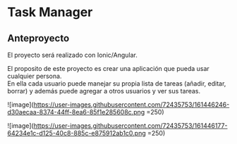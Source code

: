 # Task Manager

## Anteproyecto

El proyecto será realizado con Ionic/Angular.

El proposito de este proyecto es crear una aplicación
que pueda usar cualquier persona.<br>
En ella cada usuario
puede manejar su propia lista de tareas (añadir, editar, borrar) y además
puede agregar a otros usuarios y ver sus tareas.

![image](https://user-images.githubusercontent.com/72435753/161446246-d30aecaa-8374-44ff-8ea6-85f1e285608c.png =250)

![image](https://user-images.githubusercontent.com/72435753/161446177-64234e1c-d125-40c8-885c-e875912ab1c0.png =250)
